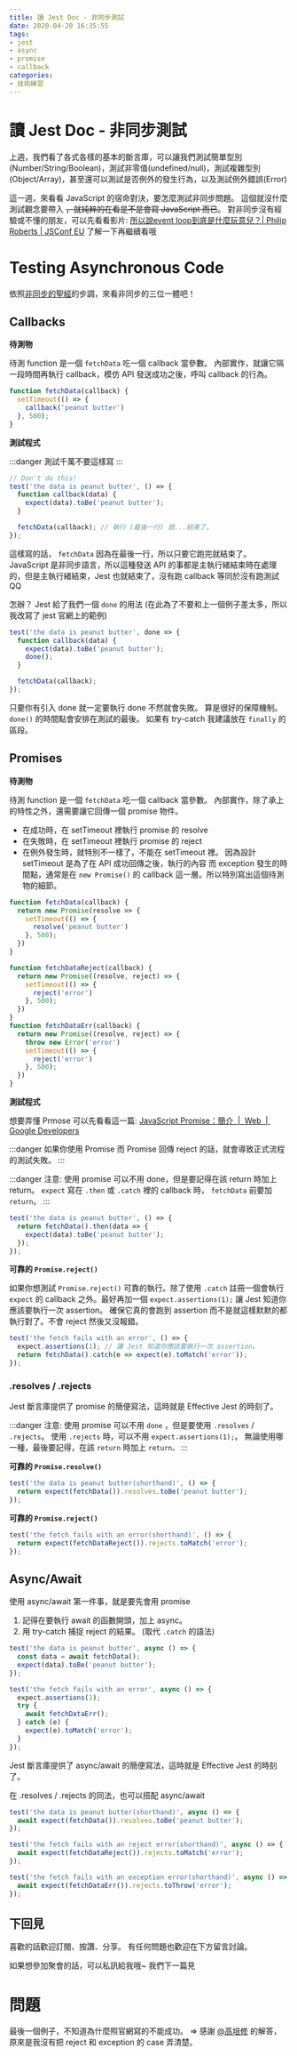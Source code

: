 ```yaml
---
title: 讀 Jest Doc - 非同步測試
date: 2020-04-20 16:35:55
tags:
- jest
- async
- promise
- callback
categories:
- 技術練習
---
```

# 讀 Jest Doc - 非同步測試

上週，我們看了各式各樣的基本的斷言庫，可以讓我們測試簡單型別(Number/String/Boolean)，測試非零值(undefined/null)，測試複雜型別(Object/Array)，甚至還可以測試是否例外的發生行為，以及測試例外錯誤(Error)

這一週，來看看 JavaScript 的宿命對決，要怎麼測試非同步問題。
這個就沒什麼測試觀念要帶入 ~~，就純粹的在看是不是會寫 JavaScript 而已~~。
對非同步沒有經驗或不懂的朋友，可以先看看影片: [所以說event loop到底是什麼玩意兒？| Philip Roberts | JSConf EU](https://www.youtube.com/watch?v=8aGhZQkoFbQ) 了解一下再繼續看哦

# Testing Asynchronous Code

依照[非同步的聖經](https://medium.com/@peterchang_82818/javascript-es7-async-await-%E6%95%99%E5%AD%B8-703473854f29-tutorial-example-703473854f29)的步調，來看非同步的三位一體吧！

## Callbacks

**待測物**

待測 function 是一個 `fetchData` 吃一個 callback 當參數。
內部實作，就讓它隔一段時間再執行 callback，模仿 API 發送成功之後，呼叫 callback 的行為。

```javascript
function fetchData(callback) {
  setTimeout(() => {
    callback('peanut butter')
  }, 500);
}
```

**測試程式**

:::danger
測試千萬不要這樣寫
:::

```javascript
// Don't do this!
test('the data is peanut butter', () => {
  function callback(data) {
    expect(data).toBe('peanut butter');
  }

  fetchData(callback); // 執行 (最後一行) 就...結束了。
});
```

這樣寫的話， `fetchData` 因為在最後一行，所以只要它跑完就結束了。JavaScript 是非同步語言，所以這種發送 API 的事都是主執行緒結束時在處理的，但是主執行緒結束，Jest 也就結束了，沒有跑 callback 等同於沒有跑測試 QQ

怎辦？ Jest 給了我們一個 `done` 的用法 (在此為了不要和上一個例子差太多，所以我改寫了 jest 官網上的範例)

```javascript
test('the data is peanut butter', done => {
  function callback(data) {
    expect(data).toBe('peanut butter');
    done();
  }

  fetchData(callback);
});
```

只要你有引入 done 就一定要執行 done 不然就會失敗。
算是很好的保障機制。 `done()` 的時間點會安排在測試的最後。
如果有 try-catch 我建議放在 `finally` 的區段。

## Promises

**待測物**

待測 function 是一個 `fetchData` 吃一個 callback 當參數。
內部實作，除了承上的特性之外，還需要讓它回傳一個 promise 物件。

- 在成功時，在 setTimeout 裡執行 promise 的 resolve
- 在失敗時，在 setTimeout 裡執行 promise 的 reject
- 在例外發生時，就特別不一樣了，不能在 setTimeout 裡。
因為設計 setTimeout 是為了在 API 成功回傳之後，執行的內容
而 exception 發生的時間點，通常是在 `new Promise()` 的 callback 這一層。所以特別寫出這個待測物的細節。 

```javascript
function fetchData(callback) {
  return new Promise(resolve => {
    setTimeout(() => {
      resolve('peanut butter')
    }, 500);
  })
}

function fetchDataReject(callback) {
  return new Promise((resolve, reject) => {
    setTimeout(() => {
      reject('error')
    }, 500);
  })
}
function fetchDataErr(callback) {
  return new Promise((resolve, reject) => {
    throw new Error('error')
    setTimeout(() => {
      reject('error')
    }, 500);
  })
}

```

**測試程式**

想要弄懂 Prmose 可以先看看這一篇: [JavaScript Promise：簡介  |  Web  |  Google Developers](https://developers.google.com/web/fundamentals/primers/promises?hl=zh-tw)

:::danger
如果你使用 Promise 而 Promise 回傳 reject 的話，就會導致正式流程的測試失敗。
:::

:::danger
注意: 使用 promise 可以不用 done，但是要記得在該 return 時加上 return。
`expect` 寫在 `.then` 或 `.catch` 裡的 callback 時， `fetchData` 前要加 `return`。
:::

```javascript
test('the data is peanut butter', () => {
  return fetchData().then(data => {
    expect(data).toBe('peanut butter');
  });
});
```

**可靠的 `Promise.reject()`**

如果你想測試 `Promise.reject()` 可靠的執行。除了使用 `.catch` 註冊一個會執行 `expect` 的 callback 之外。最好再加一個 `expect.assertions(1);` 讓 Jest 知道你應該要執行一次 assertion。
確保它真的會跑到 assertion 而不是就這樣默默的都執行對了。不會 reject 然後又沒報錯。

```javascript
test('the fetch fails with an error', () => {
  expect.assertions(1); // 讓 Jest 知道你應該要執行一次 assertion。
  return fetchData().catch(e => expect(e).toMatch('error'));
});
```

### .resolves / .rejects

Jest 斷言庫提供了 promise 的簡便寫法，這時就是 Effective Jest 的時刻了。

:::danger
注意: 使用 promise 可以不用 `done` ，但是要使用 `.resolves` / `.rejects`。
使用 `.rejects` 時，可以不用 `expect.assertions(1);`。
無論使用哪一種，最後要記得，在該 `return` 時加上 `return。`
:::

**可靠的 `Promise.resolve()`**

```javascript
test('the data is peanut butter(shorthand)', () => {
  return expect(fetchData()).resolves.toBe('peanut butter');
});
```

**可靠的 `Promise.reject()`**

```javascript
test('the fetch fails with an error(shorthand)', () => {
  return expect(fetchDataReject()).rejects.toMatch('error');
});
```

## Async/Await

使用 async/await 第一件事，就是要先會用 promise

1. 記得在要執行 await 的函數開頭，加上 async。
2. 用 try-catch 捕捉 reject 的結果。 (取代 `.catch` 的語法)

```javascript
test('the data is peanut butter', async () => {
  const data = await fetchData();
  expect(data).toBe('peanut butter');
});

test('the fetch fails with an error', async () => {
  expect.assertions(1);
  try {
    await fetchDataErr();
  } catch (e) {
    expect(e).toMatch('error');
  }
});
```

Jest 斷言庫提供了 async/await 的簡便寫法，這時就是 Effective Jest 的時刻了。

在 .resolves / .rejects 的同法，也可以搭配 async/await

```javascript
test('the data is peanut butter(shorthand)', async () => {
  await expect(fetchData()).resolves.toBe('peanut butter');
});

test('the fetch fails with an reject error(shorthand)', async () => {
  await expect(fetchDataReject()).rejects.toMatch('error');
});

test('the fetch fails with an exception error(shorthand)', async () => {
  await expect(fetchDataErr()).rejects.toThrow('error');
});
```

## 下回見

喜歡的話歡迎訂閱、按讚、分享。
有任何問題也歡迎在下方留言討論。

如果想參加聚會的話，可以私訊給我哦~
我們下一篇見

# 問題

最後一個例子，不知道為什麼照官網寫的不能成功。
=> 感謝 [@高培修](https://www.facebook.com/pskaokao) 的解答，原來是我沒有把 reject 和 exception 的 case 弄清楚。
